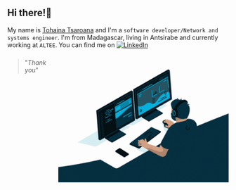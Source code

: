 
## Hi there!👋

My name is [Tohaina Tsaroana](https://github.com/tohainatsaroana) and I'm a `software developer/Network and systems engineer`. I'm from Madagascar, living in Antsirabe and currently working at `ALTEE`. You can find me on [![LinkedIn][3.2]][3]

<img  src="./developer.gif" height="290px" align="right" />


<!-- links to social media icons -->

<!-- icons with padding -->

[2.1]: http://i.imgur.com/0o48UoR.png (github icon with padding)

<!-- icons without padding -->

[2.2]: http://i.imgur.com/9I6NRUm.png (github icon without padding)
[3.2]: https://raw.githubusercontent.com/MartinHeinz/MartinHeinz/master/linkedin-3-16.png (LinkedIn icon without padding)


<!-- links to your social media accounts -->

[2]: https://github.com/tohainatsaroana
[3]: https://www.linkedin.com/in/tohainatsaroana/
###
> "*Thank you*"
